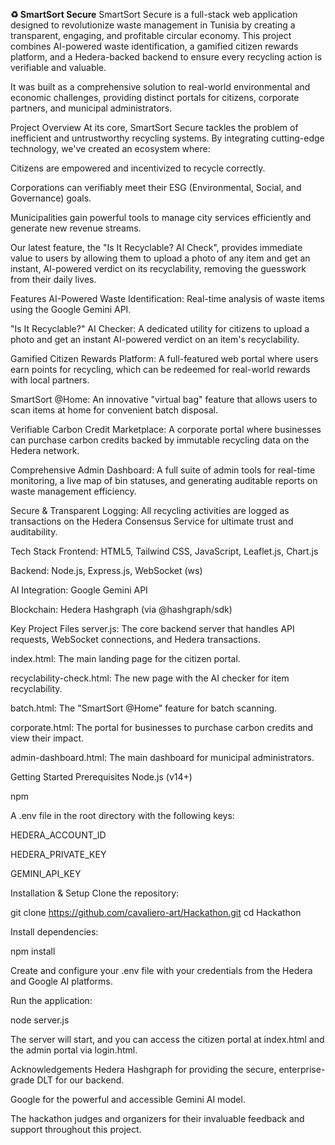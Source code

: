 **♻️ SmartSort Secure**
SmartSort Secure is a full-stack web application designed to revolutionize waste management in Tunisia by creating a transparent, engaging, and profitable circular economy. This project combines AI-powered waste identification, a gamified citizen rewards platform, and a Hedera-backed backend to ensure every recycling action is verifiable and valuable.

It was built as a comprehensive solution to real-world environmental and economic challenges, providing distinct portals for citizens, corporate partners, and municipal administrators.

Project Overview
At its core, SmartSort Secure tackles the problem of inefficient and untrustworthy recycling systems. By integrating cutting-edge technology, we've created an ecosystem where:

Citizens are empowered and incentivized to recycle correctly.

Corporations can verifiably meet their ESG (Environmental, Social, and Governance) goals.

Municipalities gain powerful tools to manage city services efficiently and generate new revenue streams.

Our latest feature, the "Is It Recyclable? AI Check", provides immediate value to users by allowing them to upload a photo of any item and get an instant, AI-powered verdict on its recyclability, removing the guesswork from their daily lives.

Features
AI-Powered Waste Identification: Real-time analysis of waste items using the Google Gemini API.

"Is It Recyclable?" AI Checker: A dedicated utility for citizens to upload a photo and get an instant AI-powered verdict on an item's recyclability.

Gamified Citizen Rewards Platform: A full-featured web portal where users earn points for recycling, which can be redeemed for real-world rewards with local partners.

SmartSort @Home: An innovative "virtual bag" feature that allows users to scan items at home for convenient batch disposal.

Verifiable Carbon Credit Marketplace: A corporate portal where businesses can purchase carbon credits backed by immutable recycling data on the Hedera network.

Comprehensive Admin Dashboard: A full suite of admin tools for real-time monitoring, a live map of bin statuses, and generating auditable reports on waste management efficiency.

Secure & Transparent Logging: All recycling activities are logged as transactions on the Hedera Consensus Service for ultimate trust and auditability.

Tech Stack
Frontend: HTML5, Tailwind CSS, JavaScript, Leaflet.js, Chart.js

Backend: Node.js, Express.js, WebSocket (ws)

AI Integration: Google Gemini API

Blockchain: Hedera Hashgraph (via @hashgraph/sdk)

Key Project Files
server.js: The core backend server that handles API requests, WebSocket connections, and Hedera transactions.

index.html: The main landing page for the citizen portal.

recyclability-check.html: The new page with the AI checker for item recyclability.

batch.html: The "SmartSort @Home" feature for batch scanning.

corporate.html: The portal for businesses to purchase carbon credits and view their impact.

admin-dashboard.html: The main dashboard for municipal administrators.

Getting Started
Prerequisites
Node.js (v14+)

npm

A .env file in the root directory with the following keys:

HEDERA_ACCOUNT_ID

HEDERA_PRIVATE_KEY

GEMINI_API_KEY

Installation & Setup
Clone the repository:

git clone https://github.com/cavaliero-art/Hackathon.git
cd Hackathon

Install dependencies:

npm install

Create and configure your .env file with your credentials from the Hedera and Google AI platforms.

Run the application:

node server.js

The server will start, and you can access the citizen portal at index.html and the admin portal via login.html.

Acknowledgements
Hedera Hashgraph for providing the secure, enterprise-grade DLT for our backend.

Google for the powerful and accessible Gemini AI model.

The hackathon judges and organizers for their invaluable feedback and support throughout this project.
